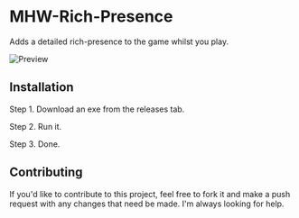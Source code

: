 # MHW-Rich-Presence
Adds a detailed rich-presence to the game whilst you play.

![Preview](https://cdn.deltakiruentertainment.com/images/preview.png "Working preview")

## Installation
Step 1. Download an exe from the releases tab.

Step 2. Run it.

Step 3. Done.

## Contributing
If you'd like to contribute to this project, feel free to fork it and make a push request with any changes that need be made. I'm always looking for help.
